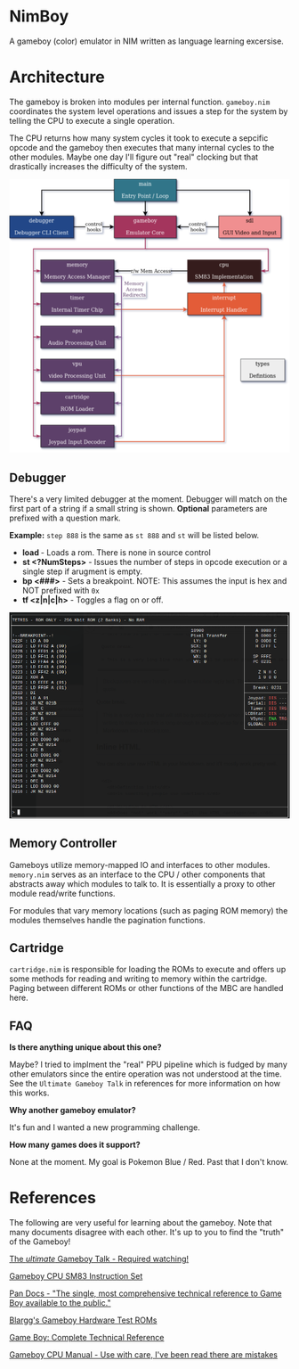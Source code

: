 # NimBoy
A gameboy (color) emulator in NIM written as language learning excersise.

# Architecture
The gameboy is broken into modules per internal function. `gameboy.nim` 
coordinates the system level operations and issues a step for the system
by telling the CPU to execute a single operation.

The CPU returns how many system cycles it took to execute a sepcific
opcode and the gameboy then executes that many internal cycles to the 
other modules. Maybe one day I'll figure out "real" clocking but that
drastically increases the difficulty of the system.

![NimBoy Block Diagram](nimboy.png)

## Debugger

There's a very limited debugger at the moment. Debugger will match
on the first part of a string if a small string is shown. __Optional__
parameters are prefixed with a question mark.

**Example:** `step 888` is the same as `st 888` and `st` will be listed below.

- **load <string>** - Loads a rom. There is none in source control
- **st <?NumSteps>** - Issues the number of steps in opcode execution or a single step if arugment is empty.
- **bp <###>** - Sets a breakpoint. NOTE: This assumes the input is hex and NOT prefixed with `0x`
- **tf <z|n|c|h>** - Toggles a flag on or off.

![NimBoy Block Diagram](debugger.png)

## Memory Controller
Gameboys utilize memory-mapped IO and interfaces to other modules.
`memory.nim` serves as an interface to the CPU / other components
that abstracts away which modules to talk to. It is essentially
a proxy to other module read/write functions.

For modules that vary memory locations (such as paging ROM memory)
the modules themselves handle the pagination functions.

## Cartridge
`cartridge.nim` is responsible for loading the ROMs to execute and 
offers up some methods for reading and writing to memory within
the cartridge. Paging between different ROMs or other functions of 
the MBC are handled here.

## FAQ
**Is there anything unique about this one?**

Maybe? I tried to implment the "real" PPU pipeline which is fudged 
by many other emulators since the entire operation was not understood
at the time. See the `Ultimate Gameboy Talk` in references for more
information on how this works.

**Why another gameboy emulator?**

It's fun and I wanted a new programming challenge.

**How many games does it support?** 

None at the moment. My goal is Pokemon Blue / Red. Past that I don't know.

# References

The following are very useful for learning about the gameboy. Note that
many documents disagree with each other. It's up to you to find the 
"truth" of the Gameboy!

[The _ultimate_ Gameboy Talk - Required watching!](https://www.youtube.com/watch?v=HyzD8pNlpwI])

[Gameboy CPU SM83 Instruction Set](https://gbdev.io/gb-opcodes/optables/)

[Pan Docs - "The single, most comprehensive technical reference to Game Boy available to the public."](https://gbdev.io/pandocs/)

[Blargg's Gameboy Hardware Test ROMs](https://github.com/retrio/gb-test-roms)

[Game Boy: Complete Technical Reference](https://gekkio.fi/files/gb-docs/gbctr.pdf)

[Gameboy CPU Manual - Use with care, I've been read there are mistakes](http://marc.rawer.de/Gameboy/Docs/GBCPUman.pdf)

